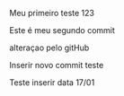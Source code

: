 Meu primeiro teste 123

Este é meu segundo commit

alteraçao pelo gitHub

Inserir novo commit teste

Teste inserir data 17/01
